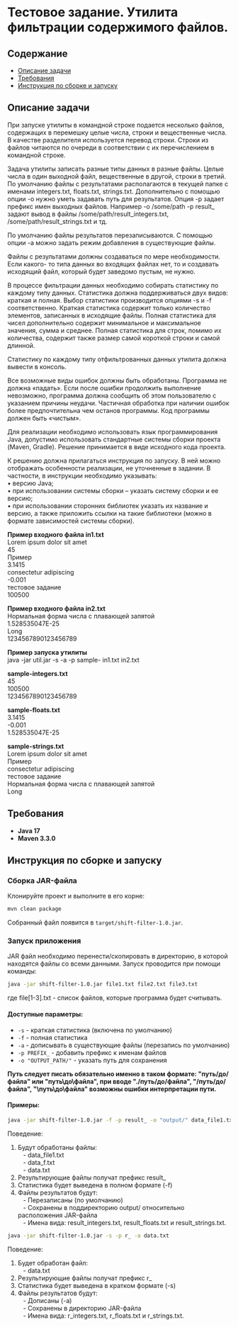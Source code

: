 # Тестовое задание. Утилита фильтрации содержимого файлов.
## Содержание
- [Описание задачи](#описание-задачи)
- [Требования](#требования)
- [Инструкция по сборке и запуску](#инструкция-по-сборке-и-запуску)
## Описание задачи  
При запуске утилиты в командной строке подается несколько файлов, содержащих в перемешку целые числа, строки и вещественные числа. В качестве разделителя используется перевод строки. Строки из файлов читаются по очереди в соответствии с их перечислением в командной строке.


Задача утилиты записать разные типы данных в разные файлы. Целые числа в один выходной файл, вещественные в другой, строки в третий. По умолчанию файлы с результатами располагаются в текущей папке с именами integers.txt, floats.txt, strings.txt. Дополнительно с помощью опции -o нужно уметь задавать путь для результатов. Опция -p задает префикс имен выходных файлов. Например -o /some/path -p result_ задают вывод в файлы /some/path/result_integers.txt, /some/path/result_strings.txt и тд.  


По умолчанию файлы результатов перезаписываются. С помощью опции -a можно задать режим добавления в существующие файлы.


Файлы с результатами должны создаваться по мере необходимости. Если какого- то типа данных во входящих файлах нет, то и создавать исходящий файл, который будет заведомо пустым, не нужно.  


В процессе фильтрации данных необходимо собирать статистику по каждому типу данных. Статистика должна поддерживаться двух видов: краткая и полная. Выбор статистики производится опциями -s и -f соответственно. Краткая статистика содержит только количество элементов, записанных в исходящие файлы. Полная статистика для чисел дополнительно содержит минимальное и максимальное значения, сумма и среднее. Полная статистика для строк, помимо их количества, содержит также размер самой короткой строки и самой длинной.  


Статистику по каждому типу отфильтрованных данных утилита должна вывести в консоль.  


Все возможные виды ошибок должны быть обработаны. Программа не должна «падать». Если после ошибки продолжить выполнение невозможно, программа должна сообщить об этом пользователю с указанием причины неудачи. Частичная обработка при наличии ошибок более предпочтительна чем останов программы. Код программы должен быть «чистым».  


Для реализации необходимо использовать язык программирования Java, допустимо использовать стандартные системы сборки проекта (Maven, Gradle). Решение принимается в виде исходного кода проекта.  


К решению должна прилагаться инструкция по запуску. В ней можно отображать особенности реализации, не уточненные в задании. В частности, в инструкции необходимо указывать:  
• версию Java;  
• при использовании системы сборки – указать систему сборки и ее версию;  
• при использовании сторонних библиотек указать их название и версию, а также приложить ссылки на такие библиотеки (можно в формате зависимостей системы сборки).  

**Пример входного файла in1.txt**  
Lorem ipsum dolor sit amet  
45  
Пример  
3.1415  
consectetur adipiscing  
-0.001  
тестовое задание  
100500  

**Пример входного файла in2.txt**  
Нормальная форма числа с плавающей запятой  
1.528535047E-25  
Long  
1234567890123456789  

**Пример запуска утилиты**  
java -jar util.jar -s -a -p sample- in1.txt in2.txt  

**sample-integers.txt**  
45  
100500  
1234567890123456789  

**sample-floats.txt**  
3.1415  
-0.001  
1.528535047E-25  

**sample-strings.txt**  
Lorem ipsum dolor sit amet  
Пример  
consectetur adipiscing  
тестовое задание  
Нормальная форма числа с плавающей запятой  
Long

## Требования  
- **Java 17**
- **Maven 3.3.0**


## Инструкция по сборке и запуску  

### Сборка JAR-файла
Клонируйте проект и выполните в его корне:  
```bash
mvn clean package
```


Собранный файл появится в `target/shift-filter-1.0.jar`.  

### Запуск приложения  
JAR файл необходимо перенести/скопировать в директорию, в которой находятся файлы со всеми данными. Запуск проводится при помощи команды:
```bash
java -jar shift-filter-1.0.jar file1.txt file2.txt file3.txt
```
где file[1-3].txt - список файлов, которые программа будет считывать.  


#### Доступные параметры:
- `-s` - краткая статистика (включена по умолчанию)
- `-f` - полная статистика
- `-a` - дописывать в существующие файлы (перезапись по умолчанию)
- `-p PREFIX_` - добавить префикс к именам файлов
- `-o "OUTPUT_PATH/"` - указать путь для сохранения

**Путь следует писать обязательно именно в таком формате: "путь/до/файла" или "путь\до\файла", при вводе "./путь/до/файла", "/путь/до/файла", "\путь\до\файла" возможны ошибки интерпретации пути.**

#### Примеры:
```bash
java -jar shift-filter-1.0.jar -f -p result_ -o "output/" data_file1.txt data_f.txt data.txt
```
Поведение:
1. Будут обработаны файлы:  
&nbsp;&nbsp;&nbsp;- data_file1.txt  
&nbsp;&nbsp;&nbsp;- data_f.txt  
&nbsp;&nbsp;&nbsp;- data.txt  
2. Результирующие файлы получат префикс result_
3. Статистика будет выведена в полном формате (-f)
4. Файлы результатов будут:  
&nbsp;&nbsp;&nbsp;- Перезаписаны (по умолчанию)  
&nbsp;&nbsp;&nbsp;- Сохранены в поддиректорию output/ относительно расположения JAR-файла  
&nbsp;&nbsp;&nbsp;- Имена вида: result_integers.txt, result_floats.txt и result_strings.txt.  



```bash
java -jar shift-filter-1.0.jar -s -p r_ -a data.txt
```
Поведение:
1. Будет обработан файл:  
&nbsp;&nbsp;&nbsp;- data.txt
2. Результирующие файлы получат префикс r_
3. Статистика будет выведена в кратком формате (-s)
4. Файлы результатов будут:  
&nbsp;&nbsp;&nbsp;- Дописаны (-a)  
&nbsp;&nbsp;&nbsp;- Сохранены в директорию JAR-файла  
&nbsp;&nbsp;&nbsp;- Имена вида: r_integers.txt, r_floats.txt и r_strings.txt.  
